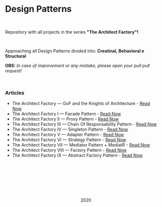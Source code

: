 # <strong>Design Patterns</strong>
<br>
<p>Repository with all projects in the series <strong>"The Architect Factory"!</strong></p>
<br>
<p>Approaching all Design Patterns divided into: <strong>Creatinal, Behavioral e Structural</strong></p>
<p><strong>OBS: </strong><i>In case of improvement or any mistake, please open your pull pull request!</i></p>
<br>
<h3><strong>Articles</strong></h3>
<ul>
  <li>The Architect Factory — GoF and the Knights of Architecture</strong> - <a href="https://eschechola.com.br/2020/02/13/a-fabrica-de-arquitetos-gof-e-os-cavaleiros-da-arquitetura">Read Now</a></li>
  <li>The Architect Factory I — Facade Pattern</strong> - <a href="https://eschechola.com.br/2020/02/13/a-fabrica-de-arquitetos-i-facade-pattern">Read Now</a></li>
 <li>The Architect Factory II — Proxy Pattern</strong> - <a href="https://eschechola.com.br/2020/03/11/a-fabrica-de-arquitetos-ii-proxy-pattern">Read Now</a></li>
 <li>The Architect Factory III — Chain Of Responsability Pattern</strong> - <a href="https://eschechola.com.br/2020/09/20/a-fabrica-de-arquitetos-iii-chain-of-responsibility-pattern">Read Now</a></li>
 <li>The Architect Factory IV — Singleton Pattern</strong> - <a href="https://eschechola.com.br/2020/10/04/a-fabrica-de-arquitetos-iv-singleton-pattern">Read Now</a></li>
 <li>The Architect Factory V — Adapter Pattern</strong> - <a href="https://eschechola.com.br/2020/10/19/a-fabrica-de-arquitetos-v-adapter-pattern">Read Now</a></li>
 <li>The Architect Factory VI — Strategy Pattern</strong> - <a href="https://eschechola.com.br/2020/11/08/a-fabrica-de-arquitetos-vi-strategy-pattern">Read Now</a></li>
 <li>The Architect Factory VII — Mediator Pattern + MediatR</strong> - <a href="https://eschechola.com.br/2020/12/07/a-fabrica-de-arquitetos-vii-mediator-pattern-mediatr">Read Now</a></li>
 <li>The Architect Factory VIII — Factory Pattern</strong> - <a href="https://eschechola.com.br/2021/01/03/a-fabrica-de-arquitetos-viii-factory-pattern">Read Now</a></li>
 <li>The Architect Factory IX — Abstract Factory Pattern</strong> - <a href="https://eschechola.com.br/2021/03/08/a-fabrica-de-arquitetos-ix-abstract-factory-pattern">Read Now</a></li>
</ol>

<br><br><br>
<br><br><br>

<p align="center">2020</p>
